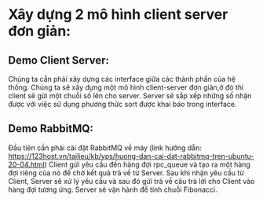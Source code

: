 # Xây dựng 2 mô hình client server đơn giản:
## Demo Client Server:
Chúng ta cần phải xây dựng các interface giữa các thành phần của hệ thống.
Chúng ta sẽ xây dựng một mô hình client-server đơn giản,ở đó thì client sẽ gửi một chuỗi số lên cho server. Server sẽ sắp xếp những số nhận được với việc sử dụng phương thức sort được khai báo trong interface.
## Demo RabbitMQ:
Đầu tiên cần phải cài đặt RabbitMQ về máy (link hướng dẫn: https://123host.vn/tailieu/kb/vps/huong-dan-cai-dat-rabbitmq-tren-ubuntu-20-04.html)
Client gửi yêu cầu đến hàng đợi rpc_queue và tạo ra một hàng đợi riêng của nó để chờ kết quả trả về từ Server. 
Sau khi nhận yêu cầu từ Client, Server sẽ xử lý yêu cầu và sau đó gửi trả về câu trả lời cho Client vào hàng đợi tương ứng. Server sẽ vận hành để tính chuỗi Fibonacci.
